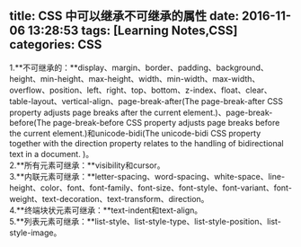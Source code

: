 title: CSS 中可以继承不可继承的属性
date: 2016-11-06 13:28:53
tags: [Learning Notes,CSS] 
categories: CSS 
---
1.**不可继承的：**display、margin、border、padding、background、height、min-height、max-height、width、min-width、max-width、overflow、position、left、right、top、bottom、z-index、float、clear、table-layout、vertical-align、page-break-after(The page-break-after CSS property adjusts page breaks after the current element.)、page-break-before(The page-break-before CSS property adjusts page breaks before the current element.)和unicode-bidi(The unicode-bidi CSS property together with the direction property relates to the handling of bidirectional text in a document. )。    
2.**所有元素可继承：**visibility和cursor。    
3.**内联元素可继承：**letter-spacing、word-spacing、white-space、line-height、color、font、font-family、font-size、font-style、font-variant、font-weight、text-decoration、text-transform、direction。    
4.**终端块状元素可继承：**text-indent和text-align。    
5.**列表元素可继承：**list-style、list-style-type、list-style-position、list-style-image。    